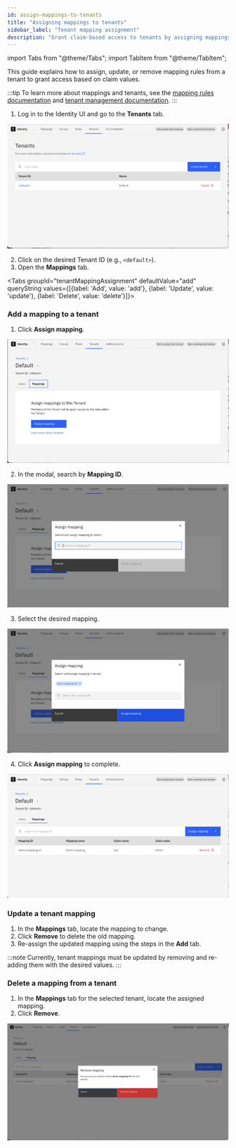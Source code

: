 ```yaml
---
id: assign-mappings-to-tenants
title: "Assigning mappings to tenants"
sidebar_label: "Tenant mapping assignment"
description: "Grant claim-based access to tenants by assigning mappings in the Identity UI."
---
```


import Tabs from "@theme/Tabs";
import TabItem from "@theme/TabItem";

This guide explains how to assign, update, or remove mapping rules from a tenant to grant access based on claim values.

:::tip
To learn more about mappings and tenants, see the [mapping rules documentation](../mapping-rules/managing-mapping-rules.md) and [tenant management documentation](../manage-tenants.md).
:::

1. Log in to the Identity UI and go to the **Tenants** tab.

![tenant-mapping-list](../img/tenant-mapping-list.png)

2. Click on the desired Tenant ID (e.g., `<default>`).
3. Open the **Mappings** tab.

<Tabs groupId="tenantMappingAssignment" defaultValue="add" queryString
values={[{label: 'Add', value: 'add'}, {label: 'Update', value: 'update'}, {label: 'Delete', value: 'delete'}]}>

<TabItem value="add">

### Add a mapping to a tenant

1. Click **Assign mapping**.

![tenant-detail-mappings-empty](../img/tenant-detail-mappings-empty.png)

2. In the modal, search by **Mapping ID**.

![tenant-assign-mapping-modal-empty](../img/tenant-assign-mapping-modal-empty.png)

3. Select the desired mapping.

![tenant-assign-mapping-modal-selected](../img/tenant-assign-mapping-modal-selected.png)

4. Click **Assign mapping** to complete.

![tenant-mapping-assigned](../img/tenant-mapping-assigned.png)

</TabItem>

<TabItem value="update">

### Update a tenant mapping

1. In the **Mappings** tab, locate the mapping to change.
2. Click **Remove** to delete the old mapping.
3. Re-assign the updated mapping using the steps in the **Add** tab.

:::note
Currently, tenant mappings must be updated by removing and re-adding them with the desired values.
:::

</TabItem>

<TabItem value="delete">

### Delete a mapping from a tenant

1. In the **Mappings** tab for the selected tenant, locate the assigned mapping.
2. Click **Remove**.

![remove-tenant-mapping](../img/remove-tenant-mapping.png)

</TabItem>

</Tabs>
